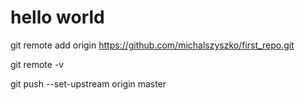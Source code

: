 # hello world
git remote add origin https://github.com/michalszyszko/first_repo.git

git remote -v

git push --set-upstream origin master


